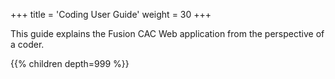 +++
title = 'Coding User Guide'
weight = 30
+++

This guide explains the Fusion CAC Web application from the perspective of a coder.

{{% children depth=999 %}}
